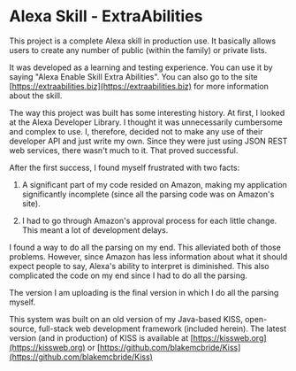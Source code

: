 # Alexa Skill - ExtraAbilities

This project is a complete Alexa skill in production use.  It basically allows users to create any number of public 
(within the family) or private lists.

It was developed as a learning and testing experience.  You
can use it by saying "Alexa Enable Skill Extra Abilities".  You can also go to the site 
[https://extraabilities.biz](https://extraabilities.biz) for more information about the skill.

The way this project was built has some interesting history.  At first, I looked at the Alexa Developer Library.
I thought it was unnecessarily cumbersome and complex to use.  I, therefore, decided not to make any use of their developer 
API and just write my own.  Since they were just using JSON REST web services, there wasn't much to it.  That
proved successful.

After the first success, I found myself frustrated with two facts:

1. A significant part of my code resided on Amazon, making my application significantly incomplete (since all the 
parsing code was on Amazon's site).

2. I had to go through Amazon's approval process for each little change.  This meant a lot of development delays.

I found a way to do all the parsing on my end.  This alleviated both of those problems.  However, since Amazon has
less information about what it should expect people to say, Alexa's ability to interpret is diminished.  This also
complicated the code on my end since I had to do all the parsing.

The version I am uploading is the final version in which I do all the parsing myself.

This system was built on an old version of my Java-based KISS, open-source, full-stack web development framework
(included herein).  The latest version (and in production) of KISS is available at
[https://kissweb.org](https://kissweb.org) or [https://github.com/blakemcbride/Kiss](https://github.com/blakemcbride/Kiss)

